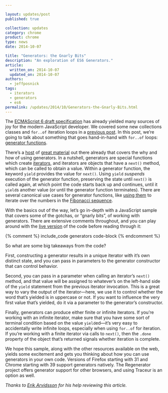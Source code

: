 ```yaml
---

layout: updates/post
published: true

collection: updates
category: chrome
product: chrome
type: news
date: 2014-10-07

title: "Generators: the Gnarly Bits"
description: "An exploration of ES6 Generators."
article:
  written_on: 2014-10-07
  updated_on: 2014-10-07
authors:
  - jeffposnick
tags:
  - iterators
  - generators
  - es6
permalink: /updates/2014/10/Generators-the-Gnarly-Bits.html
---
```


The [ECMAScript 6 draft specification](http://people.mozilla.org/~jorendorff/es6-draft.html) has already yielded many sources of joy for the modern JavaScript developer. We covered some new collections classes and `for..of` iteration loops in a [previous post](http://updates.html5rocks.com/2014/08/Collecting-and-Iterating-the-ES6-Way). In this post, we’re going to talk about something that goes hand-in-hand with `for..of` loops: [generator functions](https://people.mozilla.org/~jorendorff/es6-draft.html#sec-generator-function-definitions).

There’s a [host](https://developer.mozilla.org/en-US/docs/Web/JavaScript/Reference/Statements/function*) of [great material](http://www.2ality.com/2013/06/iterators-generators.html) out there already that covers the why and how of using generators. In a nutshell, generators are special functions which create [iterators](https://developer.mozilla.org/en-US/docs/Web/JavaScript/Guide/The_Iterator_protocol), and iterators are objects that have a `next()` method, which can be called to obtain a value. Within a generator function, the keyword `yield` provides the value for `next()`. Using `yield` _suspends_ execution of the generator function, preserving the state until `next()` is called again, at which point the code starts back up and continues, until it `yield`s another value (or until the generator function terminates). There are several canonical use cases for generator functions, like [using them](http://wiki.ecmascript.org/doku.php?id=harmony:generators) to iterate over the numbers in the [Fibonacci sequence](http://en.wikipedia.org/wiki/Fibonacci_number).

With the basics out of the way, let’s go in-depth with a JavaScript sample that covers some of the gotchas, or “gnarly bits”, of working with generators. There are extensive comments throughout, and you can play around with the [live version](https://googlechrome.github.io/samples/generators/index.html) of the code before reading through it:

{% comment %}
include_code generators code-block
{% endcomment %}

So what are some big takeaways from the code?

First, constructing a generator results in a unique iterator with it’s own distinct state, and you can pass in parameters to the generator constructor that can control behavior.

Second, you can pass in a parameter when calling an iterator’s `next()` method, and that value will be assigned to whatever’s on the left-hand side of the `yield` statement from the previous iterator invocation. This is a great way to vary the output of the iterator—here, we use it to control whether the word that’s yielded is in uppercase or not. If you want to influence the very first value that’s yielded, do it via a parameter to the generator’s constructor.

Finally, generators can produce either finite or infinite iterators. If you’re working with an infinite iterator, make sure that you have some sort of terminal condition based on the value `yield`ed—it’s very easy to accidentally write infinite loops, especially when using `for..of` for iteration. If you’re working with a finite iterator via calls to `next()`, then the `.done` property of the object that’s returned signals whether iteration is complete.

We hope this sample, along with the other resources available on the web, yields some excitement and gets you thinking about how you can use generators in your own code. Versions of Firefox starting with 31 and Chrome starting with 39 support generators natively. The Regenerator project offers generator support for other browsers, and using Traceur is an option as well.

_Thanks to [Erik Arvidsson](https://twitter.com/ErikArvidsson) for his help reviewing this article._
